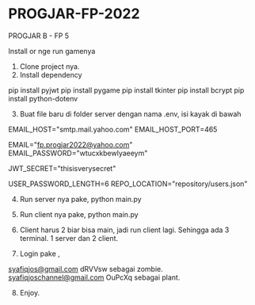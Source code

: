 # PROGJAR-FP-2022
PROGJAR B - FP 5

Install or nge run gamenya

1. Clone project nya. 
2. Install dependency

pip install pyjwt
pip install pygame
pip install tkinter
pip install bcrypt
pip install python-dotenv

3. Buat file baru di folder server dengan nama .env, isi kayak di bawah

EMAIL_HOST="smtp.mail.yahoo.com"
EMAIL_HOST_PORT=465

EMAIL="fp.progjar2022@yahoo.com"
EMAIL_PASSWORD="wtucxkbewlyaeeym"

JWT_SECRET="thisisverysecret"

USER_PASSWORD_LENGTH=6
REPO_LOCATION="repository/users.json"

4. Run server nya pake, 
python main.py

5. Run client nya pake, 
python main.py

6. Client harus 2 biar bisa main, jadi run client lagi. Sehingga ada 3 terminal. 1 server dan 2 client. 

7. Login pake ,

syafiqjos@gmail.com dRVVsw sebagai zombie. 
syafiqjoschannel@gmail.com OuPcXq sebagai plant.

8. Enjoy.
